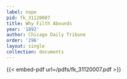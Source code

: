 ```yaml
---
label: nope
pid: fk_31120007
title: Why Filth Abounds
year: '1892'
author: Chicago Daily Tribune
order: '296'
layout: single
collection: documents
---
```



{{< embed-pdf url=/pdfs/fk_31120007.pdf >}}